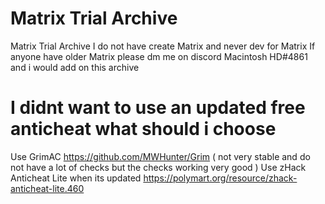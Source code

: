 # Matrix Trial Archive
Matrix Trial Archive
I do not have create Matrix and never dev for Matrix
If anyone have older Matrix please dm me on discord Macintosh HD#4861 and i would add on this archive

# I didnt want to use an updated free anticheat what should i choose
Use GrimAC https://github.com/MWHunter/Grim ( not very stable and do not have a lot of checks but the checks working very good )
Use zHack Anticheat Lite when its updated https://polymart.org/resource/zhack-anticheat-lite.460
